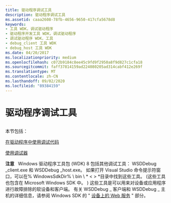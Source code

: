 ```yaml
---
title: 驱动程序调试工具
description: 驱动程序调试工具
ms.assetid: caaa2608-78fb-4656-9650-417cfa5678d8
keywords:
- 工具 WDK，调试驱动程序
- 驱动程序开发工具 WDK，调试驱动程序
- 调试驱动程序 WDK，工具
- debug_client 工具 WDK
- debug_host 工具 WDK
ms.date: 04/20/2017
ms.localizationpriority: medium
ms.openlocfilehash: c072b9184c8ee45c9fd9f2950a8f9d827c1cfa18
ms.sourcegitcommit: faff37814159ad224080205ad314cabf412e269f
ms.translationtype: MT
ms.contentlocale: zh-CN
ms.lasthandoff: 09/02/2020
ms.locfileid: "89384159"
---
```

# <a name="tools-for-debugging-drivers"></a>驱动程序调试工具


## <span id="ddk_tools_for_debugging_drivers_tools"></span><span id="DDK_TOOLS_FOR_DEBUGGING_DRIVERS_TOOLS"></span>


本节包括：

[在驱动程序中使用调试代码](using-debugging-code-in-a-driver.md)

[使用调试器](using-a-debugger.md)

**注意**   Windows 驱动程序工具包 (WDK) 8 包括其他调试工具： WSDDebug \_client.exe 和 WSDDebug \_host.exe。 如果打开 Visual Studio 命令提示符窗口，可以在% WindowsSdkDir% \\ bin \\ * &lt; &gt; *目录中找到这些工具。  (这些工具也包含在 Microsoft Windows SDK 中。 ) 这些工具是可以用来对设备或应用程序进行故障排除的软设备和客户端。 有关 WSDDebug \_ 客户端和 WSDDebug \_ 主机的详细信息，请参阅 Windows SDK 的 " [设备上的 Web 服务](/windows/win32/wsdapi/wsd-portal) " 部分。

 

 

